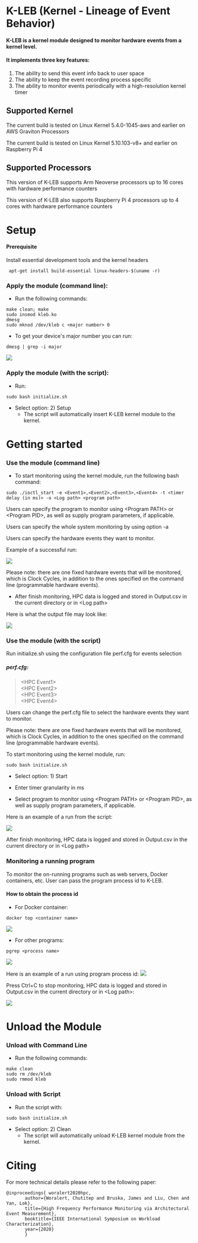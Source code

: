 # K-LEB (Kernel - Lineage of Event Behavior)
#### K-LEB is a kernel module designed to monitor hardware events from a kernel level. 

#### It implements three key features:

1. The ability to send this event info back to user space
2. The ability to keep the event recording process specific
3. The ability to monitor events periodically with a high-resolution kernel timer

## Supported Kernel
The current build is tested on Linux Kernel 5.4.0-1045-aws and earlier on AWS Graviton Processors

The current build is tested on Linux Kernel 5.10.103-v8+ and earlier on Raspberry Pi 4

## Supported Processors
This version of K-LEB supports Arm Neoverse processors up to 16 cores with hardware performance counters

This version of K-LEB also supports Raspberry Pi 4 processors up to 4 cores with hardware performance counters

# Setup

#### Prerequisite 
Install essential development tools and the kernel headers 
```
 apt-get install build-essential linux-headers-$(uname -r)
```

### Apply the module (command line):

- Run the following commands:
```
make clean; make
sudo insmod kleb.ko
dmesg
sudo mknod /dev/kleb c <major number> 0
```

- To get your device's major number you can run:
```
dmesg | grep -i major
```
![](Images/MajorNumber.png)

### Apply the module (with the script):
-  Run: 
```
sudo bash initialize.sh
```
- Select option: 2) Setup
    - The script will automatically insert K-LEB kernel module to the kernel.
    
# Getting started

### Use the module (command line)

- To start monitoring using the kernel module, run the following bash command:
```
sudo ./ioctl_start -e <Event1>,<Event2>,<Event3>,<Event4> -t <timer delay (in ms)> -o <Log path> <program path>
```

Users can specify the program to monitor using \<Program PATH\> or \<Program PID\>, as well as supply program parameters, if applicable.

Users can specify the whole system monitoring by using option -a

Users can specify the hardware events they want to monitor.

Example of a successful run:

![](Images/RunExample.PNG)

Please note: there are one fixed hardware events that will be monitored, which is Clock Cycles, in addition to the ones specified on the command line (programmable hardware events). 

- After finish monitoring, HPC data is logged and stored in Output.csv in the current directory or in \<Log path\>

Here is what the output file may look like:

![](Images/output.PNG)

### Use the module (with the script)

Run initialize.sh using the configuration file perf.cfg for events selection

#####  perf.cfg:

> \<HPC Event1\> <br>
\<HPC Event2\> <br>
\<HPC Event3\> <br>
\<HPC Event4\> <br>

Users can change the perf.cfg file to select the hardware events they want to monitor.

Please note: there are one fixed hardware events that will be monitored, which is Clock Cycles, in addition to the ones specified on the command line (programmable hardware events). 

To start monitoring using the kernel module, run:
```
sudo bash initialize.sh
```
- Select option: 1) Start

- Enter timer granularity in ms

- Select program to monitor using \<Program PATH\> or \<Program PID\>, as well as supply program parameters, if applicable. 

Here is an example of a run from the script:

![](Images/UseScript.png)

After finish monitoring, HPC data is logged and stored in Output.csv in the current directory or in \<Log path\>

### Monitoring a running program

To monitor the on-running programs such as web servers, Docker containers, etc. User can pass the program process id to K-LEB.

#### How to obtain the process id

- For Docker container:
```
docker top <container name>
```

![](Images/docker.png)

- For other programs:
```
pgrep <process name>
```

![](Images/pgrep.png)

Here is an example of a run using program process id:
![](Images/comandLine.png)

Press Ctrl+C to stop monitoring, HPC data is logged and stored in Output.csv in the current directory or in \<Log path\>:

![](Images/CrtlC.png)

# Unload the Module

### Unload with Command Line

- Run the following commands:
```
make clean
sudo rm /dev/kleb
sudo rmmod kleb
```

### Unload with Script

- Run the script with:
```
sudo bash initialize.sh
```

- Select option: 2) Clean
    - The script will automatically unload K-LEB kernel module from the kernel.
    
# Citing

For more technical details please refer to the following paper:
```
@inproceedings{ woralert2020hpc,
       author={Woralert, Chutitep and Bruska, James and Liu, Chen and Yan, Lok},
       title={High Frequency Performance Monitoring via Architectural Event Measurement},
       booktitle={IEEE International Symposium on Workload Characterization},
       year={2020}
       }
```
